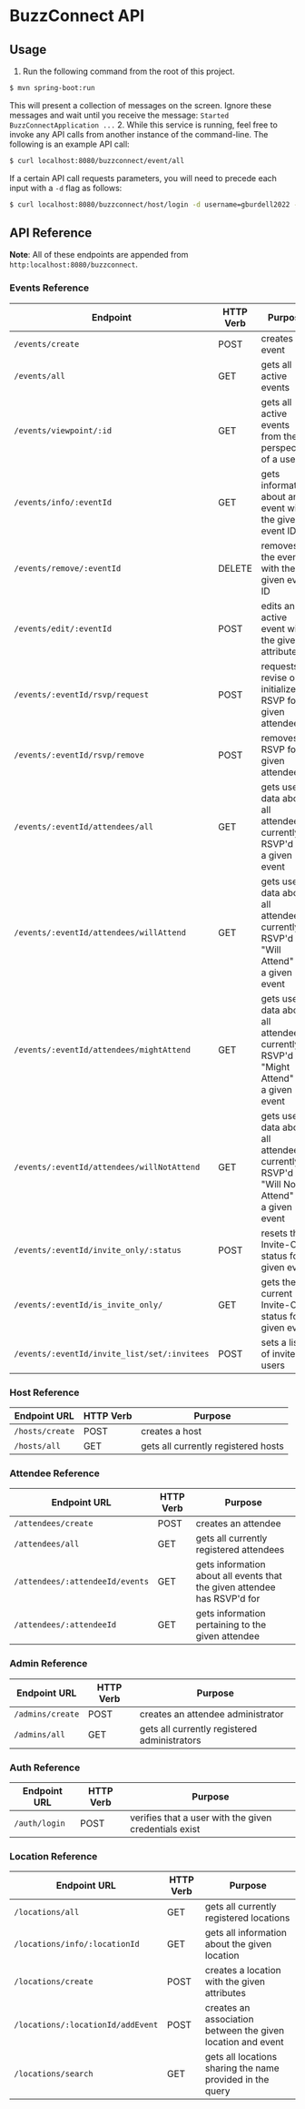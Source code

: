 # BuzzConnect API

## Usage
1. Run the following command from the root of this project. 
```bash
$ mvn spring-boot:run
``` 
This will present a collection of messages on the screen. Ignore these messages and wait until you receive the message: `Started BuzzConnectApplication ...`
2. While this service is running, feel free to invoke any API calls from another instance of the command-line. The following is an example API call:
```bash
$ curl localhost:8080/buzzconnect/event/all
```
If a certain API call requests parameters, you will need to precede each input with a `-d` flag as follows:
```bash
$ curl localhost:8080/buzzconnect/host/login -d username=gburdell2022 -d password=gojackets!
```
## API Reference
**Note**: All of these endpoints are appended from `http:localhost:8080/buzzconnect`.
### Events Reference
| Endpoint  | HTTP Verb | Purpose | 
|--|--|--| 
| `/events/create` | POST | creates an event |
| `/events/all` | GET | gets all active events |
| `/events/viewpoint/:id` | GET | gets all active events from the perspective of a user|
| `/events/info/:eventId` | GET | gets information about an event with the given event ID |
| `/events/remove/:eventId` | DELETE | removes the event with the given event ID |
| `/events/edit/:eventId` | POST | edits an active event with the given attributes |
| `/events/:eventId/rsvp/request` | POST | requests to revise or initialize an RSVP for a given attendee |
| `/events/:eventId/rsvp/remove` | POST | removes an RSVP for a given attendee |
| `/events/:eventId/attendees/all` | GET | gets user data about all attendees currently RSVP'd for a given event |
| `/events/:eventId/attendees/willAttend` | GET | gets user data about all attendees currently RSVP'd as "Will Attend" for a given event |
| `/events/:eventId/attendees/mightAttend ` | GET | gets user data about all attendees currently RSVP'd as "Might Attend" for a given event |
| `/events/:eventId/attendees/willNotAttend` | GET | gets user data about all attendees currently RSVP'd as "Will Not Attend" for a given event |
| `/events/:eventId/invite_only/:status` | POST | resets the Invite-Only status for a given event |
| `/events/:eventId/is_invite_only/` | GET | gets the current Invite-Only status for a given event |
| `/events/:eventId/invite_list/set/:invitees` | POST | sets a list of invited users |


###  Host Reference
| Endpoint URL  | HTTP Verb | Purpose | 
|--|--|--| 
| `/hosts/create` | POST | creates a host | 
| `/hosts/all` | GET | gets all currently registered hosts | 

### Attendee Reference
| Endpoint URL| HTTP Verb | Purpose |
|--|--|--| 
| `/attendees/create` | POST | creates an attendee |
| `/attendees/all` | GET | gets all currently registered attendees |
| `/attendees/:attendeeId/events` | GET | gets information about all events that the given attendee has RSVP'd for |
| `/attendees/:attendeeId` | GET | gets information pertaining to the given attendee |

### Admin Reference
| Endpoint URL| HTTP Verb | Purpose |
|--|--|--| 
| `/admins/create` | POST | creates an attendee administrator |
| `/admins/all` | GET | gets all currently registered administrators |

### Auth Reference
| Endpoint URL| HTTP Verb | Purpose |
|--|--|--| 
| `/auth/login` | POST | verifies that a user with the given credentials exist |

### Location Reference
| Endpoint URL| HTTP Verb | Purpose |
|--|--|--| 
| `/locations/all` | GET | gets all currently registered locations |
| `/locations/info/:locationId` | GET | gets all information about the given location|
| `/locations/create` | POST | creates a location with the given attributes|
| `/locations/:locationId/addEvent` | POST | creates an association between the given location and event |
| `/locations/search` | GET | gets all locations sharing the name provided in the query|